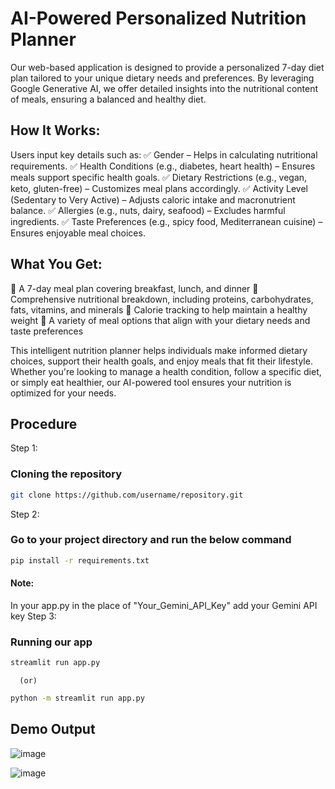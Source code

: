 # AI-Powered Personalized Nutrition Planner
Our web-based application is designed to provide a personalized 7-day diet plan tailored to your unique dietary needs and preferences. By leveraging Google Generative AI, we offer detailed insights into the nutritional content of meals, ensuring a balanced and healthy diet.

## How It Works:
Users input key details such as:
✅ Gender – Helps in calculating nutritional requirements.
✅ Health Conditions (e.g., diabetes, heart health) – Ensures meals support specific health goals.
✅ Dietary Restrictions (e.g., vegan, keto, gluten-free) – Customizes meal plans accordingly.
✅ Activity Level (Sedentary to Very Active) – Adjusts caloric intake and macronutrient balance.
✅ Allergies (e.g., nuts, dairy, seafood) – Excludes harmful ingredients.
✅ Taste Preferences (e.g., spicy food, Mediterranean cuisine) – Ensures enjoyable meal choices.

## What You Get:
🔹 A 7-day meal plan covering breakfast, lunch, and dinner
🔹 Comprehensive nutritional breakdown, including proteins, carbohydrates, fats, vitamins, and minerals
🔹 Calorie tracking to help maintain a healthy weight
🔹 A variety of meal options that align with your dietary needs and taste preferences

This intelligent nutrition planner helps individuals make informed dietary choices, support their health goals, and enjoy meals that fit their lifestyle. Whether you're looking to manage a health condition, follow a specific diet, or simply eat healthier, our AI-powered tool ensures your nutrition is optimized for your needs.


## Procedure

Step 1:
### Cloning the repository
 ```sh
git clone https://github.com/username/repository.git
```

Step 2:
### Go to your project directory and run the below command
```sh
pip install -r requirements.txt
```
#### Note: 
In your app.py in the place of "Your_Gemini_API_Key" add your Gemini API key
Step 3:
### Running our app
```sh
streamlit run app.py
```
      (or)
```sh
python -m streamlit run app.py
```

## Demo Output

![image](https://github.com/user-attachments/assets/35f19b4d-f97d-4ece-b018-3a6e983c46a6)

![image](https://github.com/user-attachments/assets/9c4aac5c-86ac-40ba-aa09-6572213bcf2c)







